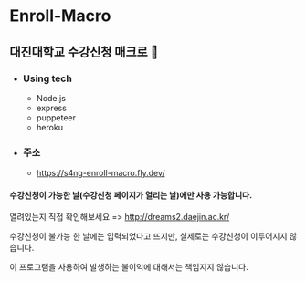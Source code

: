 # Enroll-Macro

## 대진대학교 수강신청 매크로 🤘

* ### Using tech

  - Node.js
  - express
  - puppeteer
  - heroku

* ### 주소

  - https://s4ng-enroll-macro.fly.dev/


#### 수강신청이 가능한 날(수강신청 페이지가 열리는 날)에만 사용 가능합니다.

열려있는지 직접 확인해보세요 => http://dreams2.daejin.ac.kr/

수강신청이 불가능 한 날에는 입력되었다고 뜨지만, 실제로는 수강신청이 이루어지지 않습니다.

이 프로그램을 사용하여 발생하는 불이익에 대해서는 책임지지 않습니다.
